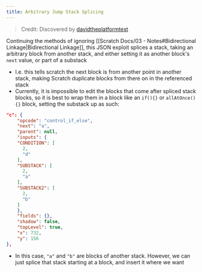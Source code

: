 ```yaml
---
title: Arbitrary Jump Stack Splicing
---
```


> Credit: Discovered by [davidtheplatformtest](https://scratch.mit.edu/projects/1068092067/)

Continuing the methods of ignoring [[Scratch Docs/03 - Notes#Bidirectional Linkage|Bidirectional Linkage]], this JSON exploit splices a stack, taking an arbitrary block from another stack, and either setting it as another block's `next` value, or part of a substack
- I.e. this tells scratch the next block is from another point in another stack, making Scratch duplicate blocks from there on in the referenced stack
- Currently, it is impossible to edit the blocks that come after spliced stack blocks, so it is best to wrap them in a block like an `if(){}` or `allAtOnce(){}` block, setting the substack up as such:

```json
"c": {
    "opcode": "control_if_else",
    "next": "a",
    "parent": null,
    "inputs": {
    "CONDITION": [
      2,
      "d"
    ],
    "SUBSTACK": [
      2,
      "a"
    ],
    "SUBSTACK2": [
      2,
      "b"
    ]
    },
    "fields": {},
    "shadow": false,
    "topLevel": true,
    "x": 732,
    "y": 156
},
```

- In this case, `"a"` and `"b"` are blocks of another stack. However, we can just splice that stack starting at a block, and insert it where we want
